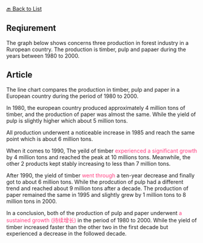 [🔙 Back to List](../index.md)

## Reqiurement
The graph below shows concerns three production in forest industry in a Ruropean country. The production is timber, pulp and papaer during the years between 1980 to 2000.

## Article
The line chart compares the production in timber, pulp and paper in a European country during the period of 1980 to 2000.

In 1980, the european country produced approximately 4 million tons of timber, and the production of paper was almost the same. While the yield of pulp is slightly higher which about 5 million tons.

All production underwent a noticeable increase in 1985 and reach the same point which is about 6 million tons.

When it comes to 1990, The yeild of timber <font color=#FF4081>experienced a significant growth</font> by 4 million tons and reached the peak at 10 millions tons. Meanwhile, the other 2 products kept stably increasing to less than 7 million tons.

After 1990, the yield of timber <font color=#FF4081>went through</font> a ten-year decrease and finally got to about 6 million tons. While the prodcution of pulp had a different trend and reached about 9 million tons after a decade. The production of paper remained the same in 1995 and slightly grew by 1 million tons to 8 million tons in 2000.

In a conclusion, both of the production of pulp and paper underwent <font color=#FF4081>a sustained growth (持续增长)</font> in the period of 1980 to 2000. While the yield of timber increased faster than the other two in the first decade but experienced a decrease in the followed decade.